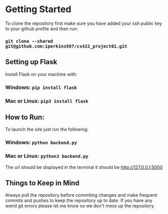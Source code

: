 # Getting Started

To clone the repository first make sure you have added your ssh public key to your github profile and then run:

### `git clone --shared git@github.com:iperkins987/cs422_project01.git`

## Setting up Flask

Install Flask on your machine with:

### Windows: `pip install flask`
### Mac or Linux: `pip3 install flask`

## How to Run:

To launch the site just run the following:

### Windows: `python backend.py`
### Mac or Linux: `python3 backend.py`

The url should be displayed in the terminal it should be http://127.0.0.1:5000

## Things to Keep in Mind

Always pull the repository before commiting changes and make frequent commits and pushes to keep the repository up to date. If you have any weird git errors please let me know so we don't mess up the repository.